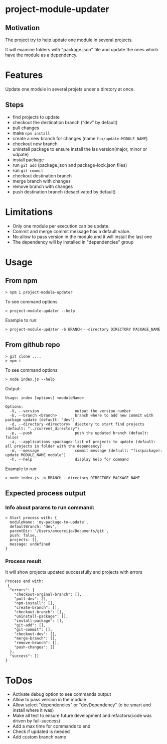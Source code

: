 # project-module-updater
## Motivation
The project try to help update one module in several projects.

It will examine folders with "package.json" file and update the ones which have the module as a dependency.

# Features
Update one module in several projets under a diretory at once.
## Steps
* find projects to update
* checkout the destination branch ("dev" by default)
* pull changes
* make `npm install`
* create a new branch for changes (name `fix/update-MODULE_NAME`)
* checkout new branch
* uninstall package to ensure install the las version(major, minor or udpate)
* install package
* run `git add` (package.json and package-lock.json files)
* run `git commit`
* checkout destination branch
* merge branch with changes
* remove branch with changes
* push destination branch (desactivated by default)

# Limitations
* Only one module per execution can be update.
* Commit and merge commit message has a default value.
* No allow to pass version in the module and it will install the last one
* The dependency will by installed in "dependencies" group

# Usage
## From npm
```
> npm i project-module-updater
```
To see command options
```
> project-module-updater --help
```
Example to run:
```
> project-module-updater -b BRANCH --directory DIRECTORY PACKAGE_NAME
```

## From github repo
```
> git clone ....
> npm i
```

To see command options
```
> node index.js --help
```
Output:
```
Usage: index [options] <moduleName>

Options:
  -V, --version                output the version number
  -b, --branch <branch>        branch where to add new commit with package update (default: "dev")
  -d, --directory <directory>  diectory to start find projects (default: "../current_directory")
  -p, --push                   push the updated branch (default: false)
  -a, --applications <package> list of projects to update (default: all projects in folder with the dependency)
  -m, --message                commit message (default: "fix(package): update MODULE_NAME module")
  -h, --help                   display help for command
```

Example to run:
```
> node index.js -b BRANCH --directory DIRECTORY PACKAGE_NAME
```

## Expected process output
### Info about params to run command:
```
> Start process with: {
  moduleName: 'my-package-to-update',
  defaultBranch: 'dev',
  parentDir: '/Users/amcereijo/Documents/git',
  push: false,
  projects: [],
  message: undefined
}
```
### Process result
It will show projects updated successfully and projects with errors
```
Process end with:
 {
  "errors": {
    "checkout-orginal-branch": [],
    "pull-dev": [],
    "npm-install": [],
    "create-branch": [],
    "checkout-branch": [],
    "uninstall-package": [],
    "install-package": [],
    "git-add": [],
    "git-commit": [],
    "checkout-dev": [],
    "merge-branch": [],
    "remove-branch": [],
    "push-changes": []
  },
  "success": []
}
```

# ToDos
* Activate debug option to see commands output
* Allow to pass version in the module
* Allow select "dependencies" or "devDependency" (o be smart and install where it was)
* Make all test to ensure future development and refactors(code was driven by fail-success)
* Add a max time for commands to end
* Check if updated is needed
* Add custom branch name

